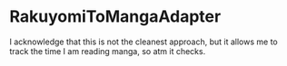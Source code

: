 # RakuyomiToMangaAdapter

I acknowledge that this is not the cleanest approach, but it allows me to track the time I am reading manga, so atm it checks.